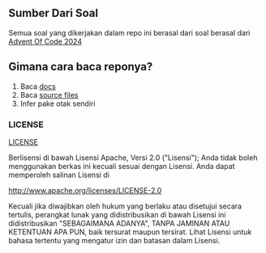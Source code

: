 ## Sumber Dari Soal
Semua soal yang dikerjakan dalam repo ini berasal dari soal berasal dari [Advent Of Code 2024](https://adventofcode.com/2024/)

## Gimana cara baca reponya?
1. Baca [docs](docs)
2. Baca [source files](src/main/scala)
3. Infer pake otak sendiri

### LICENSE

[LICENSE](LICENSE)

Berlisensi di bawah Lisensi Apache, Versi 2.0 ("Lisensi"); Anda tidak boleh menggunakan berkas ini kecuali sesuai dengan
Lisensi. Anda dapat memperoleh salinan Lisensi di

http://www.apache.org/licenses/LICENSE-2.0

Kecuali jika diwajibkan oleh hukum yang berlaku atau disetujui secara tertulis, perangkat lunak yang didistribusikan di
bawah Lisensi ini didistribusikan "SEBAGAIMANA ADANYA", TANPA JAMINAN ATAU KETENTUAN APA PUN, baik tersurat maupun
tersirat. Lihat Lisensi untuk bahasa tertentu yang mengatur izin dan batasan dalam Lisensi.
